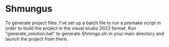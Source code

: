 # Shmungus

To generate project files:
	I've set up a batch file to run a premake script in order to build the project in the visual studio 2022 format. 
	Run "generate_solution.bat" to generate Shmingo.sln in your main directory and launch the project from there.